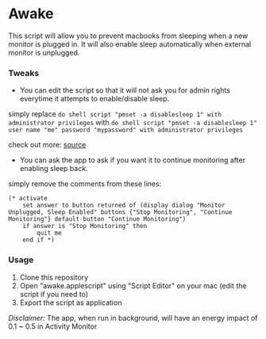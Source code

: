 # Awake

This script will allow you to prevent macbooks from sleeping when a new monitor is plugged in. It will also enable sleep automatically when external monitor is unplugged.

### Tweaks

* You can edit the script so that it will not ask you for admin rights everytime it attempts to enable/disable sleep.

simply replace `do shell script "pmset -a disablesleep 1" with administrator privileges` with `do shell script "pmset -a disablesleep 1" user name "me" password "mypassword" with administrator privileges` 

check out more: [source](https://developer.apple.com/library/archive/technotes/tn2065/_index.html)

* You can ask the app to ask if you want it to continue monitoring after enabling sleep back.

simply remove the comments from these lines:

```
(* activate
	set answer to button returned of (display dialog "Monitor Unplugged, Sleep Enabled" buttons {"Stop Monitoring", "Continue Monitoring"} default button "Continue Monitoring")
	if answer is "Stop Monitoring" then
		quit me
	end if *)
```

### Usage

1. Clone this repository
2. Open "awake.applescript" using "Script Editor" on your mac (edit the script if you need to)
3. Export the script as application

*Disclaimer:* The app, when run in background, will have an energy impact of 0.1 ~ 0.5 in Activity Monitor


